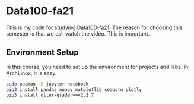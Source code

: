 # Data100-fa21

This is my code for studying [Data100-fa21](https://ds100.org/fa21/). The
reason for choosing this semester is that we call watch the video. This is important.

## Environment Setup

In this course, you need to set up the environment for projects and labs. In ArchLinux,
it is easy.

```sh
sudo pacman -S jupyter-notebook
pip3 install pandas numpy matplotlib seaborn plotly
pip3 install otter-grader==v2.2.7
```
